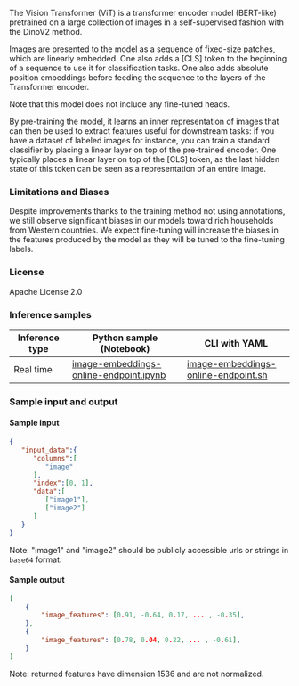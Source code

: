 The Vision Transformer (ViT) is a transformer encoder model (BERT-like) pretrained on a large collection of images in a self-supervised fashion with the DinoV2 method.

Images are presented to the model as a sequence of fixed-size patches, which are linearly embedded. One also adds a [CLS] token to the beginning of a sequence to use it for classification tasks. One also adds absolute position embeddings before feeding the sequence to the layers of the Transformer encoder.

Note that this model does not include any fine-tuned heads.

By pre-training the model, it learns an inner representation of images that can then be used to extract features useful for downstream tasks: if you have a dataset of labeled images for instance, you can train a standard classifier by placing a linear layer on top of the pre-trained encoder. One typically places a linear layer on top of the [CLS] token, as the last hidden state of this token can be seen as a representation of an entire image.

### Limitations and Biases

Despite improvements thanks to the training method not using annotations, we still observe significant biases in our models toward rich households from Western countries. We expect fine-tuning will increase the biases in the features produced by the model as they will be tuned to the fine-tuning labels.

### License

Apache License 2.0

### Inference samples

Inference type|Python sample (Notebook)|CLI with YAML
|--|--|--|
Real time|<a href="https://aka.ms/azureml-infer-sdk-image-embeddings" target="_blank">image-embeddings-online-endpoint.ipynb</a>|<a href="https://aka.ms/azureml-infer-cli-image-embeddings" target="_blank">image-embeddings-online-endpoint.sh</a>

### Sample input and output

#### Sample input

```json
{
   "input_data":{
      "columns":[
         "image"
      ],
      "index":[0, 1],
      "data":[
         ["image1"],
         ["image2"]
      ]
   }
}
```
Note: "image1" and "image2" should be publicly accessible urls or strings in `base64` format.

#### Sample output

```json
[
    {
        "image_features": [0.91, -0.64, 0.17, ... , -0.35],
    },
    {
        "image_features": [0.78, 0.04, 0.22, ... , -0.61],
    }
]
```
Note: returned features have dimension 1536 and are not normalized.
